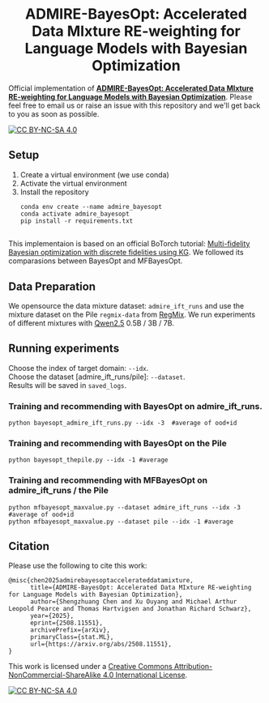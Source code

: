 <div align="center">
  
  <div>
  <h1>ADMIRE-BayesOpt: Accelerated Data MIxture
RE-weighting for Language Models with Bayesian
Optimization</h1>
  </div>

  <!-- <div>
      Thomas Hartvigsen&emsp; Swami Sankaranarayanan&emsp; Hamid Palangi&emsp; Yoon Kim&emsp; Marzyeh Ghassemi
  </div> -->
  <!-- <br/> -->

</div>

Official implementation of **[ADMIRE-BayesOpt: Accelerated Data MIxture
RE-weighting for Language Models with Bayesian
Optimization](https://xo28.github.io/ADMIRE-BayesOpt-homepage/)**.
Please feel free to email us or raise an issue with this repository and we'll get back to you as soon as possible.

[![CC BY-NC-SA 4.0][cc-by-nc-sa-shield]][cc-by-nc-sa]

## Setup
1. Create a virtual environment (we use conda)
2. Activate the virtual environment
3. Install the repository
    ```
    conda env create --name admire_bayesopt
    conda activate admire_bayesopt
    pip install -r requirements.txt
    ```
## 
This implementaion is based on an official BoTorch tutorial: [Multi-fidelity Bayesian optimization with discrete fidelities using KG](https://botorch.org/docs/tutorials/discrete_multi_fidelity_bo/). We followed its comparasions between BayesOpt and MFBayesOpt.

## Data Preparation
We opensource the data mixture dataset: ```admire_ift_runs``` and use the mixture dataset on the Pile ```regmix-data``` from [RegMix](https://github.com/sail-sg/regmix/tree/main).
We run experiments of different mixtures with [Qwen2.5](https://huggingface.co/collections/Qwen/qwen25-66e81a666513e518adb90d9e) 0.5B / 3B / 7B.

## Running experiments
Choose the index of target domain: ```--idx```. 
<br/>
Choose the dataset [admire_ift_runs/pile]: ```--dataset```.
<br/>
Results will be saved in ```saved_logs```.

### Training and recommending with BayesOpt on admire_ift_runs.
```
python bayesopt_admire_ift_runs.py --idx -3  #average of ood+id
```

### Training and recommending with BayesOpt on the Pile
```
python bayesopt_thepile.py --idx -1 #average
```

### Training and recommending with MFBayesOpt on admire_ift_runs / the Pile
```
python mfbayesopt_maxvalue.py --dataset admire_ift_runs --idx -3 #average of ood+id
python mfbayesopt_maxvalue.py --dataset pile --idx -1 #average
```

## Citation
Please use the following to cite this work:
```
@misc{chen2025admirebayesoptaccelerateddatamixture,
      title={ADMIRE-BayesOpt: Accelerated Data MIxture RE-weighting for Language Models with Bayesian Optimization}, 
      author={Shengzhuang Chen and Xu Ouyang and Michael Arthur Leopold Pearce and Thomas Hartvigsen and Jonathan Richard Schwarz},
      year={2025},
      eprint={2508.11551},
      archivePrefix={arXiv},
      primaryClass={stat.ML},
      url={https://arxiv.org/abs/2508.11551}, 
}
```
This work is licensed under a
[Creative Commons Attribution-NonCommercial-ShareAlike 4.0 International License][cc-by-nc-sa].

[![CC BY-NC-SA 4.0][cc-by-nc-sa-image]][cc-by-nc-sa]

[cc-by-nc-sa]: http://creativecommons.org/licenses/by-nc-sa/4.0/
[cc-by-nc-sa-image]: https://licensebuttons.net/l/by-nc-sa/4.0/88x31.png
[cc-by-nc-sa-shield]: https://img.shields.io/badge/License-CC%20BY--NC--SA%204.0-lightgrey.svg